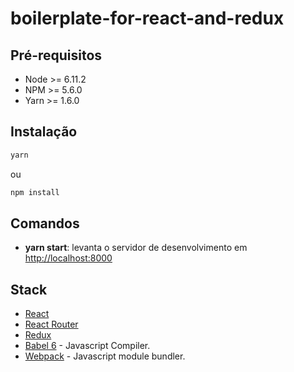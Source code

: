 # boilerplate-for-react-and-redux

## Pré-requisitos
- Node >= 6.11.2
- NPM >= 5.6.0
- Yarn >= 1.6.0

## Instalação

```bash
yarn 
```
ou 

```bash
npm install
```

## Comandos

* **yarn start**: levanta o servidor de desenvolvimento em [http://localhost:8000](http://localhost:8000)

## Stack

- [React](https://facebook.github.io/react/)
- [React Router](https://github.com/ReactTraining/react-router)
- [Redux](http://redux.js.org/docs/introduction/)
- [Babel 6](https://babeljs.io/) - Javascript Compiler.
- [Webpack](https://webpack.github.io/) - Javascript module bundler.